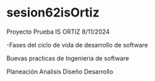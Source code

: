 # sesion62isOrtiz
Proyecto Prueba IS ORTIZ 8/11/2024

-Fases del ciclo de vida de desarrollo de software

Buevas practicas de Ingenieria de software 

Planeación 
Analisis 
Diseño
Desarrollo

